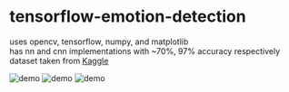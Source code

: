 # tensorflow-emotion-detection
uses opencv, tensorflow, numpy, and matplotlib  
has nn and cnn implementations with ~70%, 97% accuracy respectively  
dataset taken from [Kaggle](https://www.kaggle.com/c/challenges-in-representation-learning-facial-expression-recognition-challenge/data)

![demo](https://i.imgur.com/QWxWazG.png)
![demo](https://i.imgur.com/0Y24Jl2.png)
![demo](https://i.imgur.com/mHmVDcT.png)
